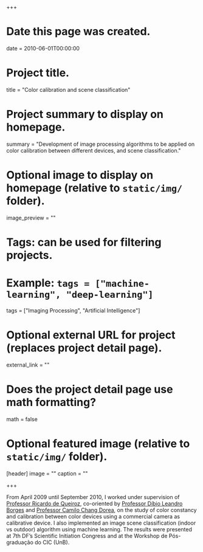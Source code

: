 +++
# Date this page was created.
date = 2010-06-01T00:00:00

# Project title.
title = "Color calibration and scene classification"

# Project summary to display on homepage.
summary = "Development of image processing algorithms to be applied on color calibration between different devices, and scene classification."

# Optional image to display on homepage (relative to `static/img/` folder).
image_preview = ""

# Tags: can be used for filtering projects.
# Example: `tags = ["machine-learning", "deep-learning"]`
tags = ["Imaging Processing", "Artificial Intelligence"]

# Optional external URL for project (replaces project detail page).
external_link = ""

# Does the project detail page use math formatting?
math = false

# Optional featured image (relative to `static/img/` folder).
[header]
image = ""
caption = ""

+++

From April 2009 until September 2010, I worked under supervision of [Professor Ricardo de Queiroz](http://queiroz.divp.org), co-oriented by [Professor Díbio Leandro Borges](https://www.researchgate.net/profile/Dibio_Borges) and [Professor Camilo Chang Dorea](http://lattes.cnpq.br/7370796774582075), on the study of color constancy and calibration between color devices using a commercial camera as calibrative device. I also implemented an image scene classification (indoor vs outdoor) algorithm using machine learning. The results were presented at 7th DF’s Scientific Initiation Congress and at the Workshop de Pós-graduação do CIC (UnB).